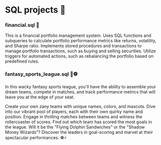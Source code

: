 # SQL projects 🦾

### financial.sql 🎢
This is a financial portfolio management system. Uses SQL functions and subqueries to calculate portfolio performance metrics like returns, volatility, and Sharpe ratio. Implements stored procedures and transactions to manage portfolio transactions, such as buying and selling securities. Utilize triggers for automated actions, such as rebalancing the portfolio based on predefined rules.

### fantasy_sports_league.sql 🦄⚽
In this wacky fantasy sports league, you'll have the ability to assemble your dream teams, compete in matches, and track performance metrics that will leave you at the edge of your seat. 

Create your own zany teams with unique names, colors, and mascots. Dive into our vibrant pool of players, each with their own quirky name and position. Engage in thrilling matches between teams and witness the rollercoaster of scores. Find out which team has scored the most goals in the league. Will it be the "Flying Dolphin Sandwiches" or the "Shadow Money Wizards"? Discover the leaders in goal-scoring and marvel at their spectacular performances. ⚽⚡

